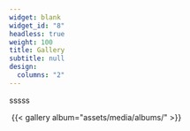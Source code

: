```yaml
---
widget: blank
widget_id: "8"
headless: true
weight: 100
title: Gallery
subtitle: null
design:
  columns: "2"
---
```

sssss

![]()
{{< gallery album="assets/media/albums/" >}}
